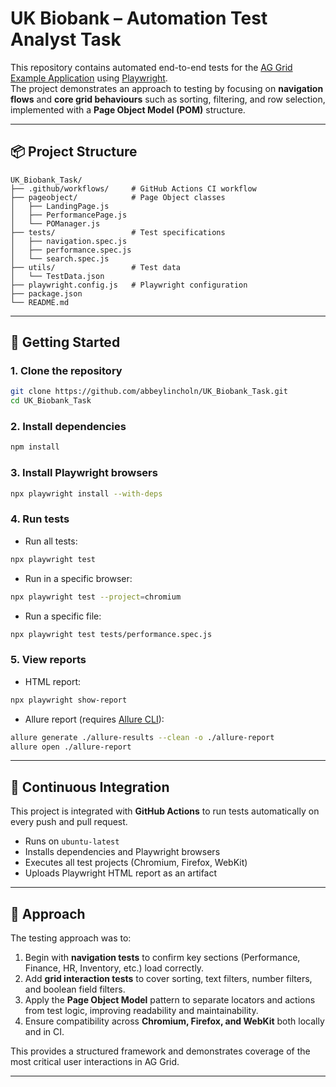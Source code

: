 # UK Biobank – Automation Test Analyst Task

This repository contains automated end-to-end tests for the [AG Grid Example Application](https://www.ag-grid.com/example/) using [Playwright](https://playwright.dev/).  
The project demonstrates an approach to testing by focusing on **navigation flows** and **core grid behaviours** such as sorting, filtering, and row selection, implemented with a **Page Object Model (POM)** structure.

---

## 📦 Project Structure

```
UK_Biobank_Task/
├── .github/workflows/     # GitHub Actions CI workflow
├── pageobject/            # Page Object classes
│   ├── LandingPage.js
│   ├── PerformancePage.js
│   └── POManager.js
├── tests/                 # Test specifications
│   ├── navigation.spec.js
│   ├── performance.spec.js
│   └── search.spec.js
├── utils/                 # Test data
│   └── TestData.json
├── playwright.config.js   # Playwright configuration
├── package.json
└── README.md
```

---

## 🚀 Getting Started

### 1. Clone the repository
```bash
git clone https://github.com/abbeylincholn/UK_Biobank_Task.git
cd UK_Biobank_Task
```

### 2. Install dependencies
```bash
npm install
```

### 3. Install Playwright browsers
```bash
npx playwright install --with-deps
```

### 4. Run tests
- Run all tests:
```bash
npx playwright test
```

- Run in a specific browser:
```bash
npx playwright test --project=chromium
```

- Run a specific file:
```bash
npx playwright test tests/performance.spec.js
```

### 5. View reports
- HTML report:
```bash
npx playwright show-report
```

- Allure report (requires [Allure CLI](https://allurereport.org/docs/playwright/)):
```bash
allure generate ./allure-results --clean -o ./allure-report
allure open ./allure-report
```

---

## 🤖 Continuous Integration

This project is integrated with **GitHub Actions** to run tests automatically on every push and pull request.

- Runs on `ubuntu-latest`
- Installs dependencies and Playwright browsers
- Executes all test projects (Chromium, Firefox, WebKit)
- Uploads Playwright HTML report as an artifact

---

## 🧩 Approach

The testing approach was to:
1. Begin with **navigation tests** to confirm key sections (Performance, Finance, HR, Inventory, etc.) load correctly.  
2. Add **grid interaction tests** to cover sorting, text filters, number filters, and boolean field filters.  
3. Apply the **Page Object Model** pattern to separate locators and actions from test logic, improving readability and maintainability.  
4. Ensure compatibility across **Chromium, Firefox, and WebKit** both locally and in CI.  

This provides a structured framework and demonstrates coverage of the most critical user interactions in AG Grid.

---



